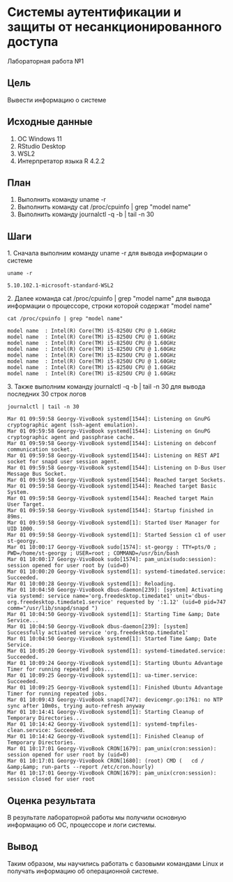 # Системы аутентификации и защиты от несанкционированного доступа

Лабораторная работа №1

## Цель

Вывести информацию о системе

## Исходные данные

1.  ОС Windows 11
2.  RStudio Desktop
3.  WSL2
4.  Интерпретатор языка R 4.2.2

## План

1.  Выполнить команду uname -r
2.  Выполнить команду cat /proc/cpuinfo \| grep "model name"
3.  Выполнить команду journalctl -q -b \| tail -n 30

## Шаги

1\.  Сначала выполним команду uname -r для вывода информации о системе

```{bash}
uname -r
```

	5.10.102.1-microsoft-standard-WSL2


2\. Далее команда cat /proc/cpuinfo \| grep "model name" для вывода информации о процессоре, строки которой содержат "model name"

```{bash}
cat /proc/cpuinfo | grep "model name"
```
	
	model name  : Intel(R) Core(TM) i5-8250U CPU @ 1.60GHz
	model name  : Intel(R) Core(TM) i5-8250U CPU @ 1.60GHz
	model name  : Intel(R) Core(TM) i5-8250U CPU @ 1.60GHz
	model name  : Intel(R) Core(TM) i5-8250U CPU @ 1.60GHz
	model name  : Intel(R) Core(TM) i5-8250U CPU @ 1.60GHz
	model name  : Intel(R) Core(TM) i5-8250U CPU @ 1.60GHz
	model name  : Intel(R) Core(TM) i5-8250U CPU @ 1.60GHz
	model name  : Intel(R) Core(TM) i5-8250U CPU @ 1.60GHz

3\. Также выполним команду journalctl -q -b \| tail -n 30 для вывода последних 30 строк логов

```{bash}
journalctl | tail -n 30
```

	Mar 01 09:59:58 Georgy-VivoBook systemd[1544]: Listening on GnuPG cryptographic agent (ssh-agent emulation).
	Mar 01 09:59:58 Georgy-VivoBook systemd[1544]: Listening on GnuPG cryptographic agent and passphrase cache.
	Mar 01 09:59:58 Georgy-VivoBook systemd[1544]: Listening on debconf communication socket.
	Mar 01 09:59:58 Georgy-VivoBook systemd[1544]: Listening on REST API socket for snapd user session agent.
	Mar 01 09:59:58 Georgy-VivoBook systemd[1544]: Listening on D-Bus User Message Bus Socket.
	Mar 01 09:59:58 Georgy-VivoBook systemd[1544]: Reached target Sockets.
	Mar 01 09:59:58 Georgy-VivoBook systemd[1544]: Reached target Basic System.
	Mar 01 09:59:58 Georgy-VivoBook systemd[1544]: Reached target Main User Target.
	Mar 01 09:59:58 Georgy-VivoBook systemd[1544]: Startup finished in 89ms.
	Mar 01 09:59:58 Georgy-VivoBook systemd[1]: Started User Manager for UID 1000.
	Mar 01 09:59:58 Georgy-VivoBook systemd[1]: Started Session c1 of user st-georgy.
	Mar 01 10:00:17 Georgy-VivoBook sudo[1574]: st-georgy : TTY=pts/0 ; PWD=/home/st-georgy ; USER=root ; COMMAND=/usr/bin/bash
	Mar 01 10:00:17 Georgy-VivoBook sudo[1574]: pam_unix(sudo:session): session opened for user root by (uid=0)
	Mar 01 10:00:20 Georgy-VivoBook systemd[1]: systemd-timedated.service: Succeeded.
	Mar 01 10:00:28 Georgy-VivoBook systemd[1]: Reloading.
	Mar 01 10:04:50 Georgy-VivoBook dbus-daemon[239]: [system] Activating via systemd: service name='org.freedesktop.timedate1' unit='dbus-org.freedesktop.timedate1.service' requested by ':1.12' (uid=0 pid=747 comm="/usr/lib/snapd/snapd ")
	Mar 01 10:04:50 Georgy-VivoBook systemd[1]: Starting Time &amp; Date Service...
	Mar 01 10:04:50 Georgy-VivoBook dbus-daemon[239]: [system] Successfully activated service 'org.freedesktop.timedate1'
	Mar 01 10:04:50 Georgy-VivoBook systemd[1]: Started Time &amp; Date Service.
	Mar 01 10:05:20 Georgy-VivoBook systemd[1]: systemd-timedated.service: Succeeded.
	Mar 01 10:09:24 Georgy-VivoBook systemd[1]: Starting Ubuntu Advantage Timer for running repeated jobs...
	Mar 01 10:09:25 Georgy-VivoBook systemd[1]: ua-timer.service: Succeeded.
	Mar 01 10:09:25 Georgy-VivoBook systemd[1]: Finished Ubuntu Advantage Timer for running repeated jobs.
	Mar 01 10:09:43 Georgy-VivoBook snapd[747]: devicemgr.go:1761: no NTP sync after 10m0s, trying auto-refresh anyway
	Mar 01 10:14:41 Georgy-VivoBook systemd[1]: Starting Cleanup of Temporary Directories...
	Mar 01 10:14:42 Georgy-VivoBook systemd[1]: systemd-tmpfiles-clean.service: Succeeded.
	Mar 01 10:14:42 Georgy-VivoBook systemd[1]: Finished Cleanup of Temporary Directories.
	Mar 01 10:17:01 Georgy-VivoBook CRON[1679]: pam_unix(cron:session): session opened for user root by (uid=0)
	Mar 01 10:17:01 Georgy-VivoBook CRON[1680]: (root) CMD (   cd / &amp;&amp; run-parts --report /etc/cron.hourly)
	Mar 01 10:17:01 Georgy-VivoBook CRON[1679]: pam_unix(cron:session): session closed for user root

## Оценка результата

В результате лабораторной работы мы получили основную информацию об ОС, процессоре и логи системы.

## Вывод

Таким образом, мы научились работать с базовыми командами Linux и получать информацию об операционной системе.
